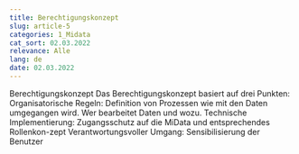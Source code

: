 ```yaml
---
title: Berechtigungskonzept
slug: article-5
categories: 1_Midata
cat_sort: 02.03.2022
relevance: Alle
lang: de
date: 02.03.2022
---
```


Berechtigungskonzept
Das Berechtigungskonzept basiert auf drei Punkten: 
Organisatorische Regeln: Definition von Prozessen wie mit den Daten umgegangen wird. Wer bearbeitet Daten und wozu.
Technische Implementierung: Zugangsschutz auf die MiData und entsprechendes Rollenkon-zept
Verantwortungsvoller Umgang: Sensibilisierung der Benutzer
